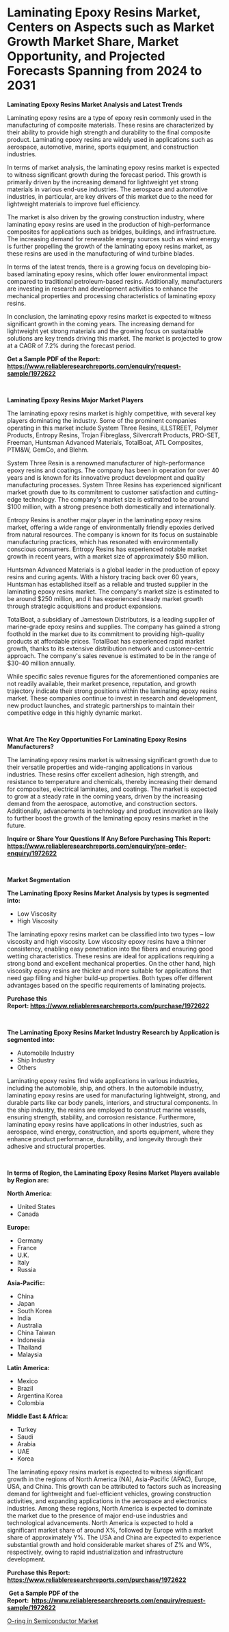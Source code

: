 <p><h1>Laminating Epoxy Resins Market, Centers on Aspects such as Market Growth Market Share, Market Opportunity, and Projected Forecasts Spanning from 2024 to 2031</h1></p><p><strong>Laminating Epoxy Resins Market Analysis and Latest Trends</strong></p>
<p><p>Laminating epoxy resins are a type of epoxy resin commonly used in the manufacturing of composite materials. These resins are characterized by their ability to provide high strength and durability to the final composite product. Laminating epoxy resins are widely used in applications such as aerospace, automotive, marine, sports equipment, and construction industries.</p><p>In terms of market analysis, the laminating epoxy resins market is expected to witness significant growth during the forecast period. This growth is primarily driven by the increasing demand for lightweight yet strong materials in various end-use industries. The aerospace and automotive industries, in particular, are key drivers of this market due to the need for lightweight materials to improve fuel efficiency.</p><p>The market is also driven by the growing construction industry, where laminating epoxy resins are used in the production of high-performance composites for applications such as bridges, buildings, and infrastructure. The increasing demand for renewable energy sources such as wind energy is further propelling the growth of the laminating epoxy resins market, as these resins are used in the manufacturing of wind turbine blades.</p><p>In terms of the latest trends, there is a growing focus on developing bio-based laminating epoxy resins, which offer lower environmental impact compared to traditional petroleum-based resins. Additionally, manufacturers are investing in research and development activities to enhance the mechanical properties and processing characteristics of laminating epoxy resins.</p><p>In conclusion, the laminating epoxy resins market is expected to witness significant growth in the coming years. The increasing demand for lightweight yet strong materials and the growing focus on sustainable solutions are key trends driving this market. The market is projected to grow at a CAGR of 7.2% during the forecast period.</p></p>
<p><strong>Get a Sample PDF of the Report:&nbsp; <a href="https://www.reliableresearchreports.com/enquiry/request-sample/1972622">https://www.reliableresearchreports.com/enquiry/request-sample/1972622</a></strong></p>
<p>&nbsp;</p>
<p><strong>Laminating Epoxy Resins Major Market Players</strong></p>
<p><p>The laminating epoxy resins market is highly competitive, with several key players dominating the industry. Some of the prominent companies operating in this market include System Three Resins, iLLSTREET, Polymer Products, Entropy Resins, Trojan Fibreglass, Silvercraft Products, PRO-SET, Freeman, Huntsman Advanced Materials, TotalBoat, ATL Composites, PTM&W, GemCo, and Blehm.</p><p>System Three Resin is a renowned manufacturer of high-performance epoxy resins and coatings. The company has been in operation for over 40 years and is known for its innovative product development and quality manufacturing processes. System Three Resins has experienced significant market growth due to its commitment to customer satisfaction and cutting-edge technology. The company's market size is estimated to be around $100 million, with a strong presence both domestically and internationally.</p><p>Entropy Resins is another major player in the laminating epoxy resins market, offering a wide range of environmentally friendly epoxies derived from natural resources. The company is known for its focus on sustainable manufacturing practices, which has resonated with environmentally conscious consumers. Entropy Resins has experienced notable market growth in recent years, with a market size of approximately $50 million.</p><p>Huntsman Advanced Materials is a global leader in the production of epoxy resins and curing agents. With a history tracing back over 60 years, Huntsman has established itself as a reliable and trusted supplier in the laminating epoxy resins market. The company's market size is estimated to be around $250 million, and it has experienced steady market growth through strategic acquisitions and product expansions.</p><p>TotalBoat, a subsidiary of Jamestown Distributors, is a leading supplier of marine-grade epoxy resins and supplies. The company has gained a strong foothold in the market due to its commitment to providing high-quality products at affordable prices. TotalBoat has experienced rapid market growth, thanks to its extensive distribution network and customer-centric approach. The company's sales revenue is estimated to be in the range of $30-40 million annually.</p><p>While specific sales revenue figures for the aforementioned companies are not readily available, their market presence, reputation, and growth trajectory indicate their strong positions within the laminating epoxy resins market. These companies continue to invest in research and development, new product launches, and strategic partnerships to maintain their competitive edge in this highly dynamic market.</p></p>
<p>&nbsp;</p>
<p><strong>What Are The Key Opportunities For Laminating Epoxy Resins Manufacturers?</strong></p>
<p><p>The laminating epoxy resins market is witnessing significant growth due to their versatile properties and wide-ranging applications in various industries. These resins offer excellent adhesion, high strength, and resistance to temperature and chemicals, thereby increasing their demand for composites, electrical laminates, and coatings. The market is expected to grow at a steady rate in the coming years, driven by the increasing demand from the aerospace, automotive, and construction sectors. Additionally, advancements in technology and product innovation are likely to further boost the growth of the laminating epoxy resins market in the future.</p></p>
<p><strong>Inquire or Share Your Questions If Any Before Purchasing This Report: <a href="https://www.reliableresearchreports.com/enquiry/pre-order-enquiry/1972622">https://www.reliableresearchreports.com/enquiry/pre-order-enquiry/1972622</a></strong></p>
<p>&nbsp;</p>
<p><strong>Market Segmentation</strong></p>
<p><strong>The Laminating Epoxy Resins Market Analysis by types is segmented into:</strong></p>
<p><ul><li>Low Viscosity</li><li>High Viscosity</li></ul></p>
<p><p>The laminating epoxy resins market can be classified into two types – low viscosity and high viscosity. Low viscosity epoxy resins have a thinner consistency, enabling easy penetration into the fibers and ensuring good wetting characteristics. These resins are ideal for applications requiring a strong bond and excellent mechanical properties. On the other hand, high viscosity epoxy resins are thicker and more suitable for applications that need gap filling and higher build-up properties. Both types offer different advantages based on the specific requirements of laminating projects.</p></p>
<p><strong>Purchase this Report:&nbsp;<a href="https://www.reliableresearchreports.com/purchase/1972622">https://www.reliableresearchreports.com/purchase/1972622</a></strong></p>
<p>&nbsp;</p>
<p><strong>The Laminating Epoxy Resins Market Industry Research by Application is segmented into:</strong></p>
<p><ul><li>Automobile Industry</li><li>Ship Industry</li><li>Others</li></ul></p>
<p><p>Laminating epoxy resins find wide applications in various industries, including the automobile, ship, and others. In the automobile industry, laminating epoxy resins are used for manufacturing lightweight, strong, and durable parts like car body panels, interiors, and structural components. In the ship industry, the resins are employed to construct marine vessels, ensuring strength, stability, and corrosion resistance. Furthermore, laminating epoxy resins have applications in other industries, such as aerospace, wind energy, construction, and sports equipment, where they enhance product performance, durability, and longevity through their adhesive and structural properties.</p></p>
<p>&nbsp;</p>
<p><strong>In terms of Region, the Laminating Epoxy Resins Market Players available by Region are:</strong></p>
<p>
    <p> <strong> North America: </strong>
        <ul>
            <li>United States</li>
            <li>Canada</li>
        </ul>
        </p> 
    <p> <strong> Europe: </strong>
        <ul>
            <li>Germany</li>
            <li>France</li>
            <li>U.K.</li>
            <li>Italy</li>
            <li>Russia</li>
        </ul>
        </p> 
    <p> <strong> Asia-Pacific: </strong>
        <ul>
            <li>China</li>
            <li>Japan</li>
            <li>South Korea</li>
            <li>India</li>
            <li>Australia</li>
            <li>China Taiwan</li>
            <li>Indonesia</li>
            <li>Thailand</li>
            <li>Malaysia</li>
        </ul>
        </p> 
    <p> <strong> Latin America: </strong>
        <ul>
            <li>Mexico</li>
            <li>Brazil</li>
            <li>Argentina Korea</li>
            <li>Colombia</li>
        </ul>
        </p> 
    <p> <strong> Middle East & Africa: </strong>
        <ul>
            <li>Turkey</li>
            <li>Saudi</li>
            <li>Arabia</li>
            <li>UAE</li>
            <li>Korea</li>
        </ul>
    </p>
    </p>
<p><p>The laminating epoxy resins market is expected to witness significant growth in the regions of North America (NA), Asia-Pacific (APAC), Europe, USA, and China. This growth can be attributed to factors such as increasing demand for lightweight and fuel-efficient vehicles, growing construction activities, and expanding applications in the aerospace and electronics industries. Among these regions, North America is expected to dominate the market due to the presence of major end-use industries and technological advancements. North America is expected to hold a significant market share of around X%, followed by Europe with a market share of approximately Y%. The USA and China are expected to experience substantial growth and hold considerable market shares of Z% and W%, respectively, owing to rapid industrialization and infrastructure development.</p></p>
<p><strong>Purchase this Report: <a href="https://www.reliableresearchreports.com/purchase/1972622">https://www.reliableresearchreports.com/purchase/1972622</a></strong></p>
<p>&nbsp;<strong>Get a Sample PDF of the Report:&nbsp;&nbsp;<a href="https://www.reliableresearchreports.com/enquiry/request-sample/1972622">https://www.reliableresearchreports.com/enquiry/request-sample/1972622</a></strong></p>
<p><strong></strong></p>
<p><p><a href="https://github.com/RickHolmes3/Market-Research-Report-List-2/blob/main/o-ring-in-semiconductor-market.md">O-ring in Semiconductor Market</a></p></p>